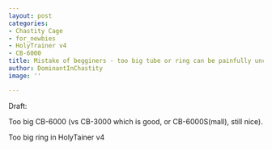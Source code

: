 ```yaml
---
layout: post
categories:
- Chastity Cage
- for_newbies
- HolyTrainer v4
- CB-6000
title: Mistake of begginers - too big tube or ring can be painfully uncomfortable!
author: DominantInChastity
image: ''

---
```


Draft:

Too big CB-6000 (vs CB-3000 which is good, or CB-6000S(mall), still nice).

Too big ring in HolyTainer v4
